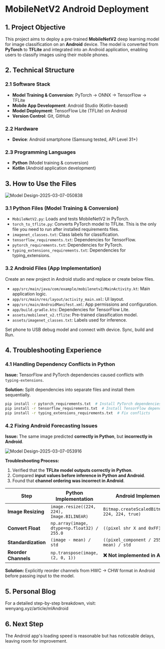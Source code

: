 # MobileNetV2 Android Deployment

## **1. Project Objective**
This project aims to deploy a pre-trained **MobileNetV2** deep learning model for image classification on an **Android** device. The model is converted from **PyTorch** to **TFLite** and integrated into an Android application, enabling users to classify images using their mobile phones.

## **2. Technical Structure**
### **2.1 Software Stack**
- **Model Training & Conversion**: PyTorch → ONNX → TensorFlow → TFLite
- **Mobile App Development**: Android Studio (Kotlin-based)
- **Model Deployment**: TensorFlow Lite (TFLite) on Android
- **Version Control**: Git, GitHub

### **2.2 Hardware**
- **Device**: Android smartphone (Samsung tested, API Level 31+)

### **2.3 Programming Languages**
- **Python** (Model training & conversion)
- **Kotlin** (Android application development)

## **3. How to Use the Files**

![Model Design-2025-03-07-050838](https://github.com/user-attachments/assets/3074899e-40bc-4c2f-a894-0cd082b131f5)

### **3.1 Python Files (Model Training & Conversion)**
- `MobileNetV2.py`: Loads and tests MobileNetV2 in PyTorch.
- `torch_to_tflite.py`: Converts PyTorch model to TFLite. This is the only file you need to run after installed requirements files.
- `imagenet_classes.txt`: Class labels for classification.
- `tensorflow_requirements.txt`: Dependencies for TensorFlow.
- `pytorch_requirements.txt`: Dependencies for PyTorch.
- `typing_extensions_requirements.txt`: Dependencies for typing_extensions.

### **3.2 Android Files (App Implementation)**
Create an new project in Android studio and replace or create below files. 
- `app/src/main/java/com/example/mobilenetv2/MainActivity.kt`: Main application logic.
- `app/src/main/res/layout/activity_main.xml`: UI layout.
- `app/src/main/AndroidManifest.xml`: App permissions and configuration.
- `app/build.gradle.kts`: Dependencies for TensorFlow Lite.
- `assets/mobilenet_v2.tflite`: Pre-trained classification model.
- `assets/imagenet_classes.txt`: Labels used for inference.
  
Set phone to USB debug model and connect with device.
Sync, build and Run.

## **4. Troubleshooting Experience**

### **4.1 Handling Dependency Conflicts in Python**
**Issue:**
TensorFlow and PyTorch dependencies caused conflicts with `typing-extensions`.

**Solution:**
Split dependencies into separate files and install them sequentially.
```sh
pip install -r pytorch_requirements.txt  # Install PyTorch dependencies
pip install -r tensorflow_requirements.txt  # Install TensorFlow dependencies
pip install -r typing_extensions_requirements.txt  # Fix conflicts
```

### **4.2 Fixing Android Forecasting Issues**
**Issue:**
The same image predicted **correctly in Python**, but **incorrectly in Android**.

![Model Design-2025-03-07-053916](https://github.com/user-attachments/assets/75cf00e7-b4e9-4dab-94f3-c8cd004876ee)

**Troubleshooting Process:**
1. Verified that the **TFLite model outputs correctly in Python**.
2. Compared **input values before inference in Python and Android**.
3. Found that **channel ordering was incorrect in Android**.

| **Step** | **Python Implementation** | **Android Implementation** | **Match?** |
| --- | --- | --- | --- |
| **Image Resizing** | `image.resize((224, 224), Image.BILINEAR)` | `Bitmap.createScaledBitmap(bitmap, 224, 224, true)` | ✅ Yes |
| **Convert Float** | `np.array(image, dtype=np.float32) / 255.0` | `((pixel shr X and 0xFF) / 255.0f)` | ✅ Yes |
| **Standardization** | `(image - mean) / std` | `((pixel_component / 255.0f) - mean) / std` | ✅ Yes |
| **Reorder Channels** | `np.transpose(image, (2, 0, 1))` | **❌ Not implemented in Android** | ❌ No |

**Solution:**
Explicitly reorder channels from HWC → CHW format in Android before passing input to the model.

## **5. Personal Blog**
For a detailed step-by-step breakdown, visit: wenyang.xyz/article/mlAndroid

## **6. Next Step**
The Android app's loading speed is reasonable but has noticeable delays, leaving room for improvement. 


